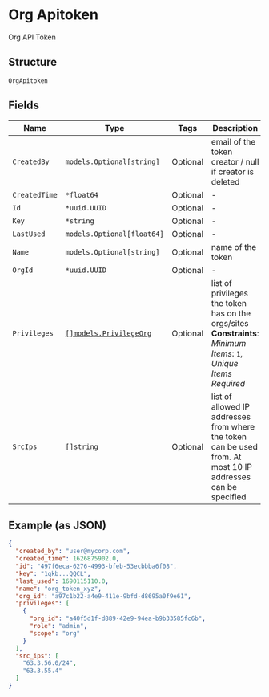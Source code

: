 
# Org Apitoken

Org API Token

## Structure

`OrgApitoken`

## Fields

| Name | Type | Tags | Description |
|  --- | --- | --- | --- |
| `CreatedBy` | `models.Optional[string]` | Optional | email of the token creator / null if creator is deleted |
| `CreatedTime` | `*float64` | Optional | - |
| `Id` | `*uuid.UUID` | Optional | - |
| `Key` | `*string` | Optional | - |
| `LastUsed` | `models.Optional[float64]` | Optional | - |
| `Name` | `models.Optional[string]` | Optional | name of the token |
| `OrgId` | `*uuid.UUID` | Optional | - |
| `Privileges` | [`[]models.PrivilegeOrg`](../../doc/models/privilege-org.md) | Optional | list of privileges the token has on the orgs/sites<br>**Constraints**: *Minimum Items*: `1`, *Unique Items Required* |
| `SrcIps` | `[]string` | Optional | list of allowed IP addresses from where the token can be used from. At most 10 IP addresses can be specified |

## Example (as JSON)

```json
{
  "created_by": "user@mycorp.com",
  "created_time": 1626875902.0,
  "id": "497f6eca-6276-4993-bfeb-53ecbbba6f08",
  "key": "1qkb...QQCL",
  "last_used": 1690115110.0,
  "name": "org_token_xyz",
  "org_id": "a97c1b22-a4e9-411e-9bfd-d8695a0f9e61",
  "privileges": [
    {
      "org_id": "a40f5d1f-d889-42e9-94ea-b9b33585fc6b",
      "role": "admin",
      "scope": "org"
    }
  ],
  "src_ips": [
    "63.3.56.0/24",
    "63.3.55.4"
  ]
}
```


